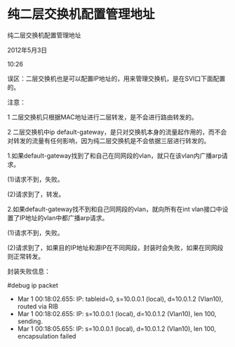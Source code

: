 # 纯二层交换机配置管理地址

纯二层交换机配置管理地址

2012年5月3日

10:26

误区：二层交换机也是可以配置IP地址的，用来管理交换机，是在SVI口下面配置的。

注意：

1 二层交换机只根据MAC地址进行二层转发，是不会进行路由转发的。

2 二层交换机中ip default-gateway，是只对交换机本身的流量起作用的，而不会对转发的流量有任何影响，因为纯二层交换机是不会依据三层进行转发的。

1.如果default-gateway找到了和自己在同网段的vlan，就只在该vlan内广播arp请求。

(1)请求不到，失败。

(2)请求到了，转发。

2.如果default-gateway找不到和自己同网段的vlan，就向所有在int vlan接口中设置了IP地址的vlan中都广播arp请求。

(1)请求不到，失败。

(2)请求到了，如果目的IP地址和源IP在不同网段，封装时会失败，如果在同网段则正常转发。

封装失败信息：

#debug ip packet

- Mar 1 00:18:02.655: IP: tableid=0, s=10.0.0.1 (local), d=10.0.1.2 (Vlan10), routed via RIB
- Mar 1 00:18:02.655: IP: s=10.0.0.1 (local), d=10.0.1.2 (Vlan10), len 100, sending.
- Mar 1 00:18:05.655: IP: s=10.0.0.1 (local), d=10.0.1.2 (Vlan10), len 100, encapsulation failed